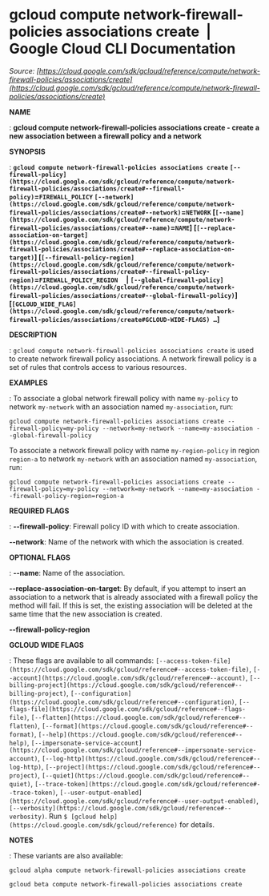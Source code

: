# gcloud compute network-firewall-policies associations create  |  Google Cloud CLI Documentation

*Source: [https://cloud.google.com/sdk/gcloud/reference/compute/network-firewall-policies/associations/create](https://cloud.google.com/sdk/gcloud/reference/compute/network-firewall-policies/associations/create)*

**NAME**

: **gcloud compute network-firewall-policies associations create - create a new association between a firewall policy and a network**

**SYNOPSIS**

: **`gcloud compute network-firewall-policies associations create` `[--firewall-policy](https://cloud.google.com/sdk/gcloud/reference/compute/network-firewall-policies/associations/create#--firewall-policy)`=`FIREWALL_POLICY` `[--network](https://cloud.google.com/sdk/gcloud/reference/compute/network-firewall-policies/associations/create#--network)`=`NETWORK` [`[--name](https://cloud.google.com/sdk/gcloud/reference/compute/network-firewall-policies/associations/create#--name)`=`NAME`] [`[--replace-association-on-target](https://cloud.google.com/sdk/gcloud/reference/compute/network-firewall-policies/associations/create#--replace-association-on-target)`] [`[--firewall-policy-region](https://cloud.google.com/sdk/gcloud/reference/compute/network-firewall-policies/associations/create#--firewall-policy-region)`=`FIREWALL_POLICY_REGION`     | `[--global-firewall-policy](https://cloud.google.com/sdk/gcloud/reference/compute/network-firewall-policies/associations/create#--global-firewall-policy)`] [`[GCLOUD_WIDE_FLAG](https://cloud.google.com/sdk/gcloud/reference/compute/network-firewall-policies/associations/create#GCLOUD-WIDE-FLAGS) …`]**

**DESCRIPTION**

: `gcloud compute network-firewall-policies associations create` is
used to create network firewall policy associations. A network firewall policy
is a set of rules that controls access to various resources.

**EXAMPLES**

: To associate a global network firewall policy with name
``my-policy`` to network
``my-network`` with an association named
``my-association``, run:

```
gcloud compute network-firewall-policies associations create --firewall-policy=my-policy --network=my-network --name=my-association --global-firewall-policy
```

To associate a network firewall policy with name
``my-region-policy`` in region
``region-a`` to network
``my-network`` with an association named
``my-association``, run:

```
gcloud compute network-firewall-policies associations create --firewall-policy=my-policy --network=my-network --name=my-association --firewall-policy-region=region-a
```

**REQUIRED FLAGS**

: **--firewall-policy**:
Firewall policy ID with which to create association.

**--network**:
Name of the network with which the association is created.

**OPTIONAL FLAGS**

: **--name**:
Name of the association.

**--replace-association-on-target**:
By default, if you attempt to insert an association to a network that is already
associated with a firewall policy the method will fail. If this is set, the
existing association will be deleted at the same time that the new association
is created.

**--firewall-policy-region**

**GCLOUD WIDE FLAGS**

: These flags are available to all commands: `[--access-token-file](https://cloud.google.com/sdk/gcloud/reference#--access-token-file)`,
`[--account](https://cloud.google.com/sdk/gcloud/reference#--account)`, `[--billing-project](https://cloud.google.com/sdk/gcloud/reference#--billing-project)`,
`[--configuration](https://cloud.google.com/sdk/gcloud/reference#--configuration)`,
`[--flags-file](https://cloud.google.com/sdk/gcloud/reference#--flags-file)`,
`[--flatten](https://cloud.google.com/sdk/gcloud/reference#--flatten)`, `[--format](https://cloud.google.com/sdk/gcloud/reference#--format)`, `[--help](https://cloud.google.com/sdk/gcloud/reference#--help)`, `[--impersonate-service-account](https://cloud.google.com/sdk/gcloud/reference#--impersonate-service-account)`,
`[--log-http](https://cloud.google.com/sdk/gcloud/reference#--log-http)`,
`[--project](https://cloud.google.com/sdk/gcloud/reference#--project)`, `[--quiet](https://cloud.google.com/sdk/gcloud/reference#--quiet)`, `[--trace-token](https://cloud.google.com/sdk/gcloud/reference#--trace-token)`, `[--user-output-enabled](https://cloud.google.com/sdk/gcloud/reference#--user-output-enabled)`,
`[--verbosity](https://cloud.google.com/sdk/gcloud/reference#--verbosity)`.
Run `$ [gcloud help](https://cloud.google.com/sdk/gcloud/reference)` for details.

**NOTES**

: These variants are also available:

```
gcloud alpha compute network-firewall-policies associations create
```

```
gcloud beta compute network-firewall-policies associations create
```